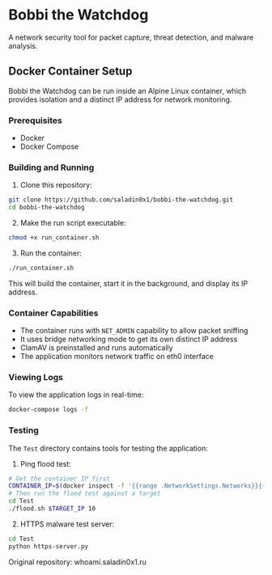 # Bobbi the Watchdog

A network security tool for packet capture, threat detection, and malware analysis.

## Docker Container Setup

Bobbi the Watchdog can be run inside an Alpine Linux container, which provides isolation and a distinct IP address for network monitoring.

### Prerequisites

- Docker
- Docker Compose

### Building and Running

1. Clone this repository:

```bash
git clone https://github.com/saladin0x1/bobbi-the-watchdog.git
cd bobbi-the-watchdog
```

2. Make the run script executable:

```bash
chmod +x run_container.sh
```

3. Run the container:

```bash
./run_container.sh
```

This will build the container, start it in the background, and display its IP address.

### Container Capabilities

- The container runs with `NET_ADMIN` capability to allow packet sniffing
- It uses bridge networking mode to get its own distinct IP address
- ClamAV is preinstalled and runs automatically
- The application monitors network traffic on eth0 interface

### Viewing Logs

To view the application logs in real-time:

```bash
docker-compose logs -f
```

### Testing

The `Test` directory contains tools for testing the application:

1. Ping flood test:
```bash
# Get the container IP first
CONTAINER_IP=$(docker inspect -f '{{range .NetworkSettings.Networks}}{{.IPAddress}}{{end}}' bobbi-watchdog)
# Then run the flood test against a target
cd Test
./flood.sh $TARGET_IP 10
```

2. HTTPS malware test server:
```bash
cd Test
python https-server.py
```

Original repository: whoami.saladin0x1.ru 